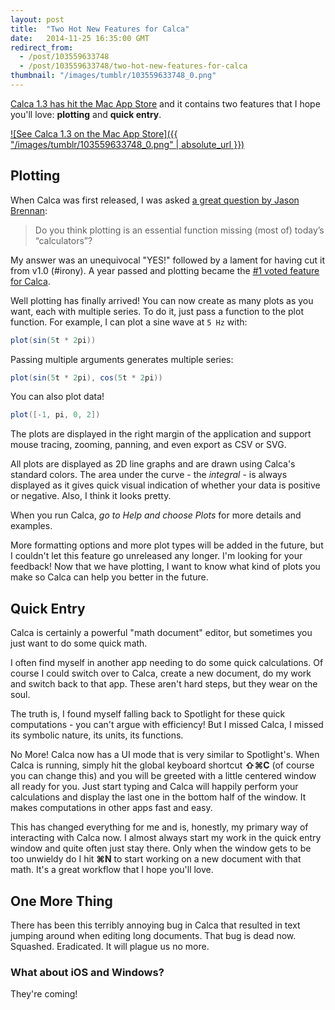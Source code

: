 ```yaml
---
layout: post
title:  "Two Hot New Features for Calca"
date:   2014-11-25 16:35:00 GMT
redirect_from:
  - /post/103559633748
  - /post/103559633748/two-hot-new-features-for-calca
thumbnail: "/images/tumblr/103559633748_0.png"
---
```



[Calca 1.3 has hit the Mac App Store](https://itunes.apple.com/us/app/calca/id635758264) and it contains two features that I hope you'll love: **plotting** and **quick entry**.

[![See Calca 1.3 on the Mac App Store]({{ "/images/tumblr/103559633748_0.png" | absolute_url }})](https://itunes.apple.com/us/app/calca/id635758264)

## Plotting


When Calca was first released, I was asked [a great question by Jason Brennan](http://nearthespeedoflight.com/article/2013_07_24_calca_review_and_interview):

> Do you think plotting is an essential function missing (most of) today’s “calculators”?


My answer was an unequivocal "YES!" followed by a lament for having cut it from v1.0 (#irony). A year passed and plotting became the [#1 voted feature for Calca](http://calca.uservoice.com).

Well plotting has finally arrived! You can now create as many plots as you want, each with multiple series. To do it, just pass a function to the plot function. For example, I can plot a sine wave at `5 Hz` with:

```csharp
plot(sin(5t * 2pi))
```


Passing multiple arguments generates multiple series:

```csharp
plot(sin(5t * 2pi), cos(5t * 2pi))
```


You can also plot data!

```csharp
plot([-1, pi, 0, 2])
```


The plots are displayed in the right margin of the application and support mouse tracing, zooming, panning, and even export as CSV or SVG.

All plots are displayed as 2D line graphs and are drawn using Calca's standard colors. The area under the curve - the *integral* - is always displayed as it gives quick visual indication of whether your data is positive or negative. Also, I think it looks pretty.

When you run Calca, *go to Help and choose Plots* for more details and examples.

More formatting options and more plot types will be added in the future, but I couldn't let this feature go unreleased any longer. I'm looking for your feedback! Now that we have plotting, I want to know what kind of plots you make so Calca can help you better in the future.


## Quick Entry


Calca is certainly a powerful "math document" editor, but sometimes you just want to do some quick math.

I often find myself in another app needing to do some quick calculations. Of course I could switch over to Calca, create a new document, do my work and switch back to that app. These aren't hard steps, but they wear on the soul.

The truth is, I found myself falling back to Spotlight for these quick computations - you can't argue with efficiency! But I missed Calca, I missed its symbolic nature, its units, its functions.

No More! Calca now has a UI mode that is very similar to Spotlight's. When Calca is running, simply hit the global keyboard shortcut **⇧⌘C** (of course you can change this) and you will be greeted with a little centered window all ready for you. Just start typing and Calca will happily perform your calculations and display the last one in the bottom half of the window. It makes computations in other apps fast and easy.

This has changed everything for me and is, honestly, my primary way of interacting with Calca now. I almost always start my work in the quick entry window and quite often just stay there. Only when the window gets to be too unwieldy do I hit **⌘N** to start working on a new document with that math. It's a great workflow that I hope you'll love.


## One More Thing


There has been this terribly annoying bug in Calca that resulted in text jumping around when editing long documents. That bug is dead now. Squashed. Eradicated. It will plague us no more.


### What about iOS and Windows?


They're coming!
